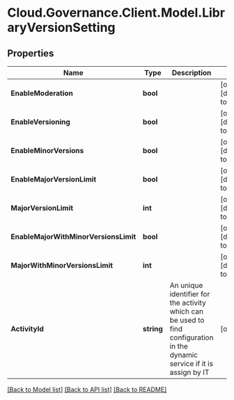 # Cloud.Governance.Client.Model.LibraryVersionSetting
## Properties

Name | Type | Description | Notes
------------ | ------------- | ------------- | -------------
**EnableModeration** | **bool** |  | [optional] [default to false]
**EnableVersioning** | **bool** |  | [optional] [default to false]
**EnableMinorVersions** | **bool** |  | [optional] [default to false]
**EnableMajorVersionLimit** | **bool** |  | [optional] [default to false]
**MajorVersionLimit** | **int** |  | [optional] [default to 0]
**EnableMajorWithMinorVersionsLimit** | **bool** |  | [optional] [default to false]
**MajorWithMinorVersionsLimit** | **int** |  | [optional] [default to 0]
**ActivityId** | **string** | An unique identifier for the activity which can be used to find configuration in the dynamic service if it is assign by IT | [optional] 

[[Back to Model list]](../README.md#documentation-for-models) [[Back to API list]](../README.md#documentation-for-api-endpoints) [[Back to README]](../README.md)

